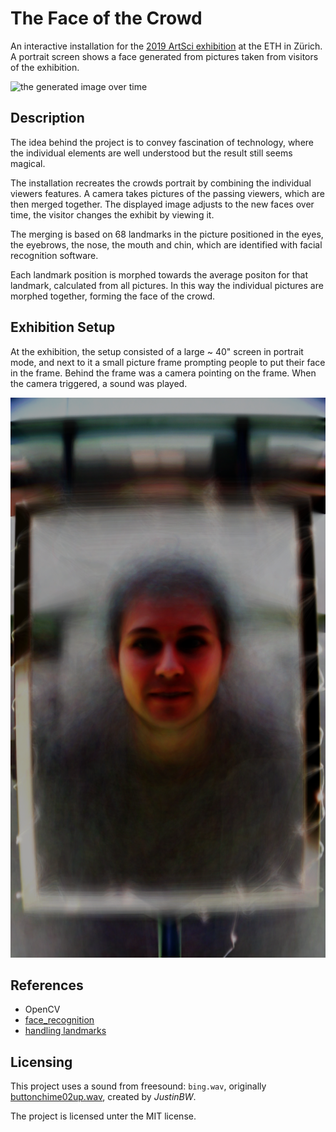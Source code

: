 # The Face of the Crowd

An interactive installation for the [2019 ArtSci
exhibition](https://artsci.ethz.ch/) at the ETH in Zürich.  A portrait
screen shows a face generated from pictures taken from visitors of the
exhibition.

![the generated image over time](doc/out_stack7_loop.gif)


## Description

The idea behind the project is to convey fascination of technology,
where the individual elements are well understood but the result still
seems magical.

The installation recreates the crowds portrait by combining the
individual viewers features.  A camera takes pictures of the passing
viewers, which are then merged together.  The displayed image adjusts
to the new faces over time, the visitor changes the exhibit by viewing
it.

The merging is based on 68 landmarks in the picture positioned in the
eyes, the eyebrows, the nose, the mouth and chin, which are identified
with facial recognition software.

Each landmark position is morphed towards the average positon for that
landmark, calculated from all pictures.  In this way the individual
pictures are morphed together, forming the face of the crowd.


## Exhibition Setup

At the exhibition, the setup consisted of a large ~ 40" screen in
portrait mode, and next to it a small picture frame prompting people
to put their face in the frame.  Behind the frame was a camera
pointing on the frame.  When the camera triggered, a sound was played.

![the faces merged together](doc/merged_portrait.png)


## References

- OpenCV
- [face_recognition](https://github.com/ageitgey/face_recognition)
- [handling landmarks](https://www.learnopencv.com/face-morph-using-opencv-cpp-python/)


## Licensing

This project uses a sound from freesound: `bing.wav`, originally
[buttonchime02up.wav](https://freesound.org/people/JustinBW/sounds/80921/),
created by *JustinBW*.

The project is licensed unter the MIT license.
